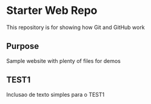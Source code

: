 # Starter Web Repo

This repository is for showing how Git and GitHub work

## Purpose

Sample website with plenty of files for demos

## TEST1
Inclusao de texto simples para o TEST1